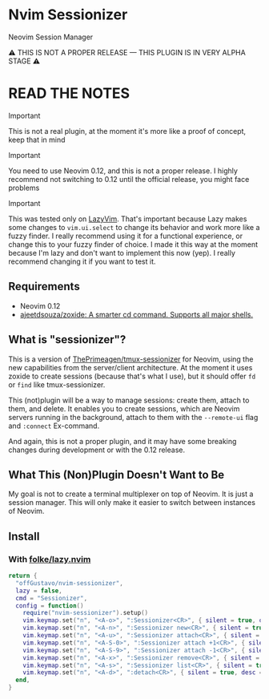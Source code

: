 # Nvim Sessionizer
Neovim Session Manager

⚠️ THIS IS NOT A PROPER RELEASE — THIS PLUGIN IS IN VERY ALPHA STAGE ⚠️

# READ THE NOTES

> [!IMPORTANT]
> This is not a real plugin, at the moment it's more like a proof of concept, keep that in mind

> [!IMPORTANT]
> You need to use Neovim 0.12, and this is not a proper release. I highly recommend not switching to 0.12 until the official release, you might face problems

> [!IMPORTANT]
> This was tested only on [LazyVim](https://www.lazyvim.org/). That's important because Lazy makes some changes to `vim.ui.select` to change its behavior and work more like a fuzzy finder. I really recommend using it for a functional experience, or change this to your fuzzy finder of choice. I made it this way at the moment because I'm lazy and don't want to implement this now (yep). I really recommend changing it if you want to test it.

## Requirements

- Neovim 0.12
- [ajeetdsouza/zoxide: A smarter cd command. Supports all major shells.](https://github.com/ajeetdsouza/zoxide)

## What is "sessionizer"?

This is a version of [ThePrimeagen/tmux-sessionizer](https://github.com/ThePrimeagen/tmux-sessionizer) for Neovim, using the new capabilities from the server/client architecture. At the moment it uses zoxide to create sessions (because that's what I use), but it should offer `fd` or `find` like tmux-sessionizer.

This (not)plugin will be a way to manage sessions: create them, attach to them, and delete. It enables you to create sessions, which are Neovim servers running in the background, attach to them with the `--remote-ui` flag and `:connect` Ex-command.

And again, this is not a proper plugin, and it may have some breaking changes during development or with the 0.12 release.


## What This (Non)Plugin Doesn't Want to Be

My goal is not to create a terminal multiplexer on top of Neovim. It is just a session manager. This will only make it easier to switch between instances of Neovim.

## Install

### With [folke/lazy.nvim](https://github.com/folke/lazy.nvim)

```lua
return {
  "offGustavo/nvim-sessionizer",
  lazy = false,
  cmd = "Sessionizer",
  config = function()
    require("nvim-sessionizer").setup()
    vim.keymap.set("n", "<A-o>", ":Sessionizer<CR>", { silent = true, desc = "Create a new session with zoxide" })
    vim.keymap.set("n", "<A-n>", ":Sessionizer new<CR>", { silent = true, desc = "Create a new session in the current dir" })
    vim.keymap.set("n", "<A-u>", ":Sessionizer attach<CR>", { silent = true, desc = "Attach to a session with vim.ui.select" })
    vim.keymap.set("n", "<A-S-0>", ":Sessionizer attach +1<CR>", { silent = true, desc = "Go to next session" })
    vim.keymap.set("n", "<A-S-9>", ":Sessionizer attach -1<CR>", { silent = true, desc = "Go to previous session" })
    vim.keymap.set("n", "<A-x>", ":Sessionizer remove<CR>", { silent = true })
    vim.keymap.set("n", "<A-s>", ":Sessionizer list<CR>", { silent = true, desc = "List sessions" })
    vim.keymap.set("n", "<A-d>", ":detach<CR>", { silent = true, desc = "Detach current session" })
  end,
}
```
